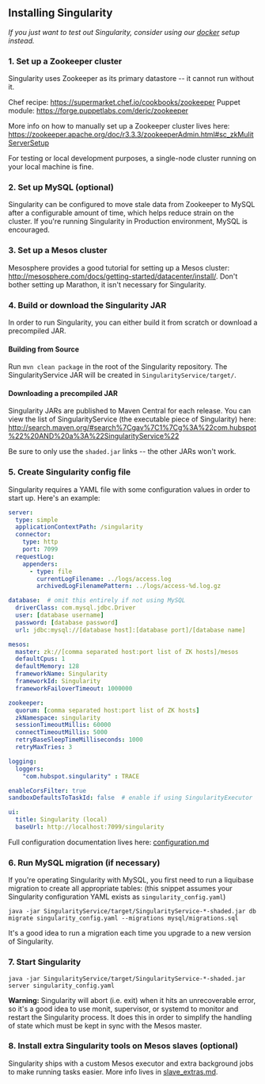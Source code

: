 ## Installing Singularity

*If you just want to test out Singularity, consider using our [docker](development/docker.md) setup instead.*

### 1. Set up a Zookeeper cluster

Singularity uses Zookeeper as its primary datastore -- it cannot run without it.

Chef recipe: https://supermarket.chef.io/cookbooks/zookeeper
Puppet module: https://forge.puppetlabs.com/deric/zookeeper

More info on how to manually set up a Zookeeper cluster lives here: https://zookeeper.apache.org/doc/r3.3.3/zookeeperAdmin.html#sc_zkMulitServerSetup

For testing or local development purposes, a single-node cluster running on your local machine is fine.

### 2. Set up MySQL (optional)

Singularity can be configured to move stale data from Zookeeper to MySQL after a configurable amount of time, which helps reduce strain on the cluster. If you're running Singularity in Production environment, MySQL is encouraged.

### 3. Set up a Mesos cluster

Mesosphere provides a good tutorial for setting up a Mesos cluster: http://mesosphere.com/docs/getting-started/datacenter/install/. Don't bother setting up Marathon, it isn't necessary for Singularity.

### 4. Build or download the Singularity JAR

In order to run Singularity, you can either build it from scratch or download a precompiled JAR.

#### Building from Source

Run `mvn clean package` in the root of the Singularity repository. The SingularityService JAR will be created in `SingularityService/target/`.

#### Downloading a precompiled JAR

Singularity JARs are published to Maven Central for each release. You can view the list of SingularityService (the executable piece of Singularity) here: http://search.maven.org/#search%7Cgav%7C1%7Cg%3A%22com.hubspot%22%20AND%20a%3A%22SingularityService%22

Be sure to only use the `shaded.jar` links -- the other JARs won't work.

### 5. Create Singularity config file

Singularity requires a YAML file with some configuration values in order to start up. Here's an example:

```yaml
server:
  type: simple
  applicationContextPath: /singularity
  connector:
    type: http
    port: 7099
  requestLog:
    appenders:
      - type: file
        currentLogFilename: ../logs/access.log
        archivedLogFilenamePattern: ../logs/access-%d.log.gz

database:  # omit this entirely if not using MySQL
  driverClass: com.mysql.jdbc.Driver
  user: [database username]
  password: [database password]
  url: jdbc:mysql://[database host]:[database port]/[database name]

mesos:
  master: zk://[comma separated host:port list of ZK hosts]/mesos
  defaultCpus: 1
  defaultMemory: 128
  frameworkName: Singularity
  frameworkId: Singularity
  frameworkFailoverTimeout: 1000000

zookeeper:
  quorum: [comma separated host:port list of ZK hosts]
  zkNamespace: singularity
  sessionTimeoutMillis: 60000
  connectTimeoutMillis: 5000
  retryBaseSleepTimeMilliseconds: 1000
  retryMaxTries: 3

logging:
  loggers:
    "com.hubspot.singularity" : TRACE

enableCorsFilter: true
sandboxDefaultsToTaskId: false  # enable if using SingularityExecutor

ui:
  title: Singularity (local)
  baseUrl: http://localhost:7099/singularity
```

Full configuration documentation lives here: [configuration.md](reference/configuration.md)

### 6. Run MySQL migration (if necessary)

If you're operating Singularity with MySQL, you first need to run a liquibase migration to create all appropriate tables: (this snippet assumes your Singularity configuration YAML exists as `singularity_config.yaml`)

`java -jar SingularityService/target/SingularityService-*-shaded.jar db migrate singularity_config.yaml --migrations mysql/migrations.sql`

It's a good idea to run a migration each time you upgrade to a new version of Singularity.

### 7. Start Singularity

`java -jar SingularityService/target/SingularityService-*-shaded.jar server singularity_config.yaml`

**Warning:** Singularity will abort (i.e. exit) when it hits an unrecoverable error, so it's a good idea to use monit, supervisor, or systemd to monitor and restart the Singularity process. It does this in order to simplify the handling of state which must be kept in sync with the Mesos master.

### 8. Install extra Singularity tools on Mesos slaves (optional)

Singularity ships with a custom Mesos executor and extra background jobs to make running tasks easier. More info lives in [slave_extras.md](slave_extras.md).
